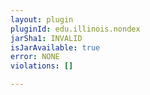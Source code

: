 ```yaml
---
layout: plugin
pluginId: edu.illinois.nondex
jarSha1: INVALID
isJarAvailable: true
error: NONE
violations: []

---
```


